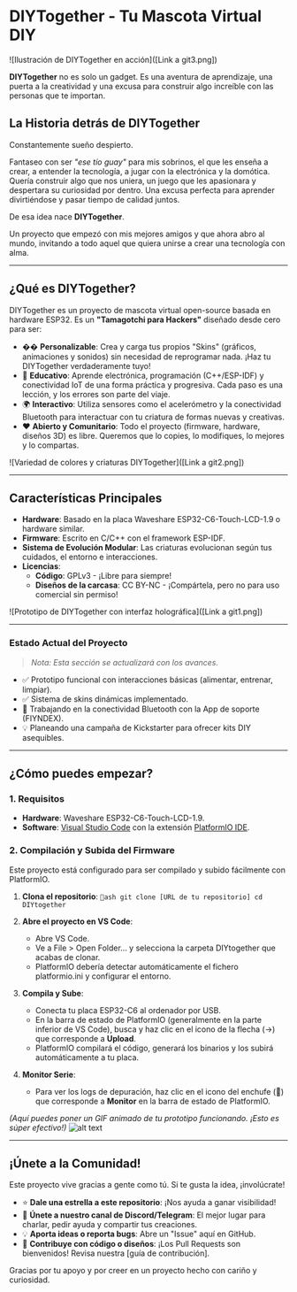 # DIYTogether - Tu Mascota Virtual DIY

![Ilustración de DIYTogether en acción]([Link a git3.png])

**DIYTogether** no es solo un gadget. Es una aventura de aprendizaje, una puerta a la creatividad y una excusa para construir algo increíble con las personas que te importan.

## La Historia detrás de DIYTogether

Constantemente sueño despierto.

Fantaseo con ser *"ese tío guay"* para mis sobrinos, el que les enseña a crear, a entender la tecnología, a jugar con la electrónica y la domótica. Quería construir algo que nos uniera, un juego que les apasionara y despertara su curiosidad por dentro. Una excusa perfecta para aprender divirtiéndose y pasar tiempo de calidad juntos.

De esa idea nace **DIYTogether**.

Un proyecto que empezó con mis mejores amigos y que ahora abro al mundo, invitando a todo aquel que quiera unirse a crear una tecnología con alma.

---

## ¿Qué es DIYTogether?

DIYTogether es un proyecto de mascota virtual open-source basada en hardware ESP32. Es un **"Tamagotchi para Hackers"** diseñado desde cero para ser:

*   �� **Personalizable**: Crea y carga tus propios "Skins" (gráficos, animaciones y sonidos) sin necesidad de reprogramar nada. ¡Haz tu DIYTogether verdaderamente tuyo!
*   🧠 **Educativo**: Aprende electrónica, programación (C++/ESP-IDF) y conectividad IoT de una forma práctica y progresiva. Cada paso es una lección, y los errores son parte del viaje.
*   🌍 **Interactivo**: Utiliza sensores como el acelerómetro y la conectividad Bluetooth para interactuar con tu criatura de formas nuevas y creativas.
*   ❤️ **Abierto y Comunitario**: Todo el proyecto (firmware, hardware, diseños 3D) es libre. Queremos que lo copies, lo modifiques, lo mejores y lo compartas.

![Variedad de colores y criaturas DIYTogether]([Link a git2.png])

---

## Características Principales

*   **Hardware**: Basado en la placa Waveshare ESP32-C6-Touch-LCD-1.9 o hardware similar.
*   **Firmware**: Escrito en C/C++ con el framework ESP-IDF.
*   **Sistema de Evolución Modular**: Las criaturas evolucionan según tus cuidados, el entorno e interacciones.
*   **Licencias**:
    *   **Código**: GPLv3 - ¡Libre para siempre!
    *   **Diseños de la carcasa**: CC BY-NC - ¡Compártela, pero no para uso comercial sin permiso!

![Prototipo de DIYTogether con interfaz holográfica]([Link a git1.png])

---

### Estado Actual del Proyecto
> *Nota: Esta sección se actualizará con los avances.*

*   ✅ Prototipo funcional con interacciones básicas (alimentar, entrenar, limpiar).
*   ✅ Sistema de skins dinámicas implementado.
*   🚧 Trabajando en la conectividad Bluetooth con la App de soporte (FIYNDEX).
*   💡 Planeando una campaña de Kickstarter para ofrecer kits DIY asequibles.

---

## ¿Cómo puedes empezar?

### 1. Requisitos
*   **Hardware**: Waveshare ESP32-C6-Touch-LCD-1.9.
*   **Software**: [Visual Studio Code](https://code.visualstudio.com/) con la extensión [PlatformIO IDE](https://platformio.org/platformio-ide).

### 2. Compilación y Subida del Firmware
Este proyecto está configurado para ser compilado y subido fácilmente con PlatformIO.

1.  **Clona el repositorio**:
    `ash
    git clone [URL de tu repositorio]
    cd DIYtogether
    `
2.  **Abre el proyecto en VS Code**:
    *   Abre VS Code.
    *   Ve a File > Open Folder... y selecciona la carpeta DIYtogether que acabas de clonar.
    *   PlatformIO debería detectar automáticamente el fichero platformio.ini y configurar el entorno.

3.  **Compila y Sube**:
    *   Conecta tu placa ESP32-C6 al ordenador por USB.
    *   En la barra de estado de PlatformIO (generalmente en la parte inferior de VS Code), busca y haz clic en el icono de la flecha (->) que corresponde a **Upload**.
    *   PlatformIO compilará el código, generará los binarios y los subirá automáticamente a tu placa.

4.  **Monitor Serie**:
    *   Para ver los logs de depuración, haz clic en el icono del enchufe (🔌) que corresponde a **Monitor** en la barra de estado de PlatformIO.

*(Aquí puedes poner un GIF animado de tu prototipo funcionando. ¡Esto es súper efectivo!)*
![alt text](ruta/a/tu/gif/animado.gif)

---

## ¡Únete a la Comunidad!

Este proyecto vive gracias a gente como tú. Si te gusta la idea, ¡involúcrate!

*   ⭐ **Dale una estrella a este repositorio**: ¡Nos ayuda a ganar visibilidad!
*   💬 **Únete a nuestro canal de Discord/Telegram**: El mejor lugar para charlar, pedir ayuda y compartir tus creaciones.
*   💡 **Aporta ideas o reporta bugs**: Abre un "Issue" aquí en GitHub.
*   🚀 **Contribuye con código o diseños**: ¡Los Pull Requests son bienvenidos! Revisa nuestra [guía de contribución].

Gracias por tu apoyo y por creer en un proyecto hecho con cariño y curiosidad.
